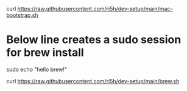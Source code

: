 curl https://raw.githubusercontent.com/ri5h/dev-setup/main/mac-bootstrap.sh

# Below line creates a sudo session for brew install
sudo echo "hello brew!"

curl https://raw.githubusercontent.com/ri5h/dev-setup/main/brew.sh
